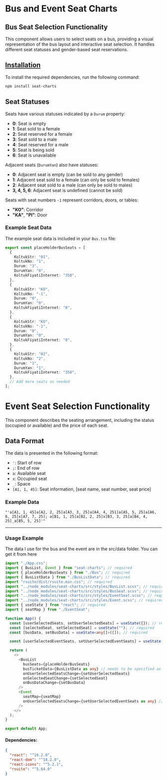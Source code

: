 # Bus and Event Seat Charts

## Bus Seat Selection Functionality

This component allows users to select seats on a bus, providing a visual representation of the bus layout and interactive seat selection. It handles different seat statuses and gender-based seat reservations.

## [Installation](https://www.npmjs.com/package/seat-charts)

To install the required dependencies, run the following command:

```bash
npm install seat-charts
```

## Seat Statuses

Seats have various statuses indicated by a `Durum` property:
- **0**: Seat is empty
- **1**: Seat sold to a female
- **2**: Seat reserved for a female
- **3**: Seat sold to a male
- **4**: Seat reserved for a male
- **5**: Seat is being sold
- **6**: Seat is unavailable

Adjacent seats (`DurumYan`) also have statuses:
- **0**: Adjacent seat is empty (can be sold to any gender)
- **1**: Adjacent seat sold to a female (can only be sold to females)
- **2**: Adjacent seat sold to a male (can only be sold to males)
- **3, 4, 5, 6**: Adjacent seat is undefined (cannot be sold)

Seats with seat numbers `-1` represent corridors, doors, or tables:
- **"KO"**: Corridor
- **"KA"**, **"PI"**: Door

### Example Seat Data

The example seat data is included in your `Bus.tsx` file:

```typescript
export const placeHolderBusSeats = [
  {
    KoltukStr: "01",
    KoltukNo: "1",
    Durum: "3",
    DurumYan: "0",
    KoltukFiyatiInternet: "350",
  },
  {
    KoltukStr: "KO",
    KoltukNo: "-1",
    Durum: "0",
    DurumYan: "0",
    KoltukFiyatiInternet: "0",
  },
  {
    KoltukStr: "KO",
    KoltukNo: "-1",
    Durum: "0",
    DurumYan: "0",
    KoltukFiyatiInternet: "0",
  },
  {
    KoltukStr: "02",
    KoltukNo: "2",
    Durum: "1",
    DurumYan: "1",
    KoltukFiyatiInternet: "350",
  },
  // Add more seats as needed
];
```

# Event Seat Selection Functionality

This component describes the seating arrangement, including the status (occupied or available) and the price of each seat.

## Data Format

The data is presented in the following format:
- `'`: Start of row
- `;`: End of row
- `a`: Available seat
- `x`: Occupied seat
- `_`: Space
- `[A1, 1, 45]`: Seat information, [seat name, seat number, seat price]

### Example Data

```plaintext
"'a[A1, 1, 45]a[A2, 2, 25]a[A3, 3, 25]a[A4, 4, 251]a[A5, 5, 25]a[A6, 6, 25]x[A7, 7, 25]; a[B1, 1, 25]a[B2, 2, 25]x[B3, 3, 25]a[B4, 4, 25]_a[B5, 5, 25]'"
```

---

### Usage Example

The data I use for the bus and the event are in the src/data folder. You can get it from here

```typescript
import "./App.css";
import { BusList, Event } from "seat-charts"; // required
import { placeHolderBusSeats } from "./Bus"; // required
import { BusListData } from "./BusListData"; // required
import "rsuite/dist/rsuite.min.css"; // required
import "../node_modules/seat-charts/src/styles/BusList.scss"; // required
import "../node_modules/seat-charts/src/styles/BusSeat.scss"; // required
import "../node_modules/seat-charts/src/styles/EventSeat.scss"; // required
import "../node_modules/seat-charts/src/styles/Event.scss"; // required
import { useState } from "react"; // required
import { seatMap } from "./EventSeat";

function App() {
  const [userSelectedSeats, setUserSelectedSeats] = useState({}); // required
  const [selectedSeat, setSelectedSeat] = useState(""); // required
  const [busData, setBusData] = useState<any[]>([]); // required

  const [userSelectedEventSeats, setUserSelectedEventSeats] = useState([]); // required

  return (
    <>
      <BusList
        busSeats={placeHolderBusSeats}
        busTicketData={BusListData as any} // needs to be specified as any
        onUserSelectedSeatsChange={setUserSelectedSeats}
        onSelectedSeatChange={setSelectedSeat}
        onBusDataChange={setBusData}
      />
      <Event
        seatMap={seatMap}
        onUserSelectedSeatsChange={setUserSelectedEventSeats as any} // needs to be specified as any
      />
    </>
  );
}

export default App;
```

#### Dependencies:
```json
{
  "react": "^18.2.0",
  "react-dom": "^18.2.0",
  "react-icons": "^5.2.1",
  "rsuite": "^5.64.0"
}
```
